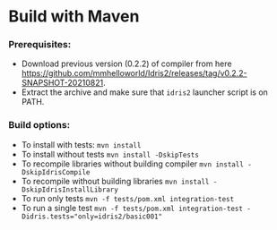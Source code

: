 Build with Maven
==============

### Prerequisites:
* Download previous version (0.2.2) of compiler from here https://github.com/mmhelloworld/Idris2/releases/tag/v0.2.2-SNAPSHOT-20210821.
* Extract the archive and make sure that `idris2` launcher script is on PATH.

### Build options:
+ To install with tests: `mvn install`
+ To install without tests `mvn install -DskipTests`
+ To recompile libraries without building compiler `mvn install -DskipIdrisCompile`
+ To recompile without building libraries `mvn install -DskipIdrisInstallLibrary`
+ To run only tests `mvn -f tests/pom.xml integration-test`
+ To run a single test `mvn -f tests/pom.xml integration-test -Didris.tests="only=idris2/basic001"`
